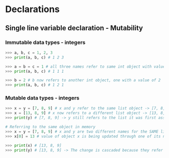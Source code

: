 # Declarations

## Single line variable declaration - Mutability
### Immutable data types - integers
```py
>>> a, b, c = 1, 2, 3
>>> print(a, b, c) # 1 2 3

>>> a = b = c = 1 # all three names refer to same int object with value 1
>>> print(a, b, c) # 1 1 1

>>> b = 2 # b now refers to another int object, one with a value of 2
>>> print(a, b, c) # 1 2 1
```

### Mutable data types - integers
```py
>>> x = y = [7, 8, 9] # x and y refer to the same list object -> [7, 8, 9]
>>> x = [13, 8, 9] # x now refers to a different list object -> [13, 8, 9]
>>> print(y) # [7, 8, 9] -> y still refers to the list it was first assigned

# Referring to the same object in memory
>>> x = y = [7, 8, 9] # x and y are two different names for the SAME list object
>>> x[0] = 13 # value of object x is being updated through one of its names

>>> print(x) # [13, 8, 9]
>>> print(y) # [13, 8, 9] -> The change is cascaded because they refer to the same object in memnory
```
